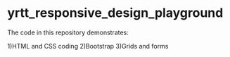 # yrtt_responsive_design_playground

The code in this repository demonstrates:

1)HTML and CSS coding
2)Bootstrap
3)Grids and forms
